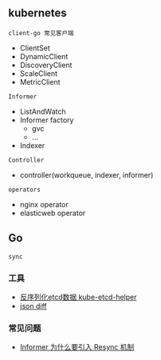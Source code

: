 ## kubernetes

`client-go 常见客户端`
- ClientSet
- DynamicClient
- DiscoveryClient
- ScaleClient
- MetricClient


`Informer`
- ListAndWatch
- Informer factory
  - gvc
  - ...
- Indexer

`Controller`
- controller(workqueue, indexer, informer)

`operators`
- nginx operator
- elasticweb operator


## Go

`sync`


### 工具
- [反序列化etcd数据 kube-etcd-helper](https://github.com/yamamoto-febc/kube-etcd-helper)
- [json diff](https://jsondiff.com/)

### 常见问题

- [Informer 为什么要引入 Resync 机制](https://github.com/cloudnativeto/sig-kubernetes/issues/11)




